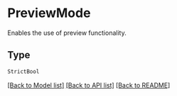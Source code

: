 # PreviewMode

Enables the use of preview functionality.

## Type
```python
StrictBool
```


[[Back to Model list]](../../../README.md#models-v1-link) [[Back to API list]](../../README.md#documentation-for-api-endpoints) [[Back to README]](../../README.md)

